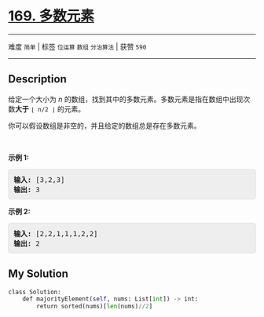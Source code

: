 # [169. 多数元素](https://leetcode-cn.com/problems/majority-element/)

---

难度 `简单` | 标签 `位运算` `数组` `分治算法`  | 获赞 `590`

---

## Description

<style>
section pre{
    background-color: #eee;
    border: 1px solid #ddd;
    padding:10px;
    border-radius: 5px;
}
</style>
<section>
<p>给定一个大小为 <em>n </em>的数组，找到其中的多数元素。多数元素是指在数组中出现次数<strong>大于</strong>&nbsp;<code>⌊ n/2 ⌋</code>&nbsp;的元素。</p>
<p>你可以假设数组是非空的，并且给定的数组总是存在多数元素。</p>
<p>&nbsp;</p>
<p><strong>示例&nbsp;1:</strong></p>
<pre><strong>输入:</strong> [3,2,3]
<strong>输出:</strong> 3</pre>
<p><strong>示例&nbsp;2:</strong></p>
<pre><strong>输入:</strong> [2,2,1,1,1,2,2]
<strong>输出:</strong> 2
</pre>
</section>

## My Solution

```python
class Solution:
    def majorityElement(self, nums: List[int]) -> int:
        return sorted(nums)[len(nums)//2]
```

